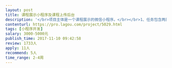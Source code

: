 ```yaml
---                
layout: post       
title: 课程展示小程序及课程上传后台           
description: '</br>项目主体是一个课程展示的微信小程序。</br></br>1、任务包含两部分。</br>一部分是课程展示的小程序，主要有课程、项目（课程组合）和我的收藏，共有10个页面，涉及微信登录、展示课程内容（不用管课程的格式，课程由第三方的软件生成的响应式框架HTML5包）、支付。</br>另一部分是课程上传，主要是上传课程以及看用户数据和课程数据。</br></br>2、技术要求</br>我方提供UI设计图和接口，联调验收。</br>具备小程序开发经验；</br>管理后台建议使用vue框架，但不限制；</br>技术熟练，一次性联调通过率高</br></br>3、时间要求</br>2周最佳，不超过3周</br>'     
contenturl: https://pro.lagou.com/project/5029.html      
tags: [小程序开发]            
salary: 3000-5000元          
publish_time: 2017-11-10 09:42:58         
review: 1733人                   
apply: 11人                   
recommend: 5人                   
time_range: 2-4周              
---                 
```

